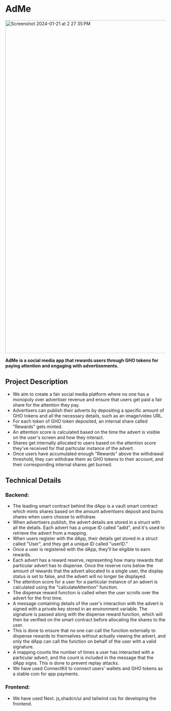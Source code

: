 # AdMe 

<img width="1045" alt="Screenshot 2024-01-21 at 2 27 35 PM" src="https://github.com/HarishPrasannaV/AdMe-LFGHO/assets/45291139/2d28ab8d-02b5-49ff-b48b-6c2fc2f37080">

                                                                
**AdMe is a social media app that rewards users through GHO tokens for paying attention and engaging with advertisements.**

## Project Description
- We aim to create a fair social media platform where no one has a monopoly over advertiser revenue and ensure that users get paid a fair share for the attention they pay.
- Advertisers can publish their adverts by depositing a specific amount of GHO tokens and all the necessary details, such as an image/video URL. 
- For each token of GHO token deposited, an internal share called "Rewards" gets minted.
- An attention score is calculated based on the time the advert is visible on the user's screen and how they interact.
- Shares get internally allocated to users based on the attention score they've received for that particular instance of the advert.
- Once users have accumulated enough "Rewards" above the withdrawal threshold, they can withdraw them as GHO tokens to their account, and their corresponding internal shares get burned.

## Technical Details
### Backend:
- The leading smart contract behind the dApp is a vault smart contract which mints shares based on the amount advertisers deposit and burns shares when users choose to withdraw.
- When advertisers publish, the advert details are stored in a struct with all the details. Each advert has a unique ID called "adId", and it's used to retrieve the advert from a mapping.
- When users register with the dApp, their details get stored in a struct called "User", and they get a unique ID called "userID."
- Once a user is registered with the dApp, they'll be eligible to earn rewards.
- Each advert has a reward reserve, representing how many rewards that particular advert has to dispense. Once the reserve runs below the amount of rewards that the advert allocated to a single user, the display status is set to false, and the advert will no longer be displayed.
- The attention score for a user for a particular instance of an advert is calculated using the "calculateAttention" function.
- The dispense reward function is called when the user scrolls over the advert for the first time.
- A message containing details of the user's interaction with the advert is signed with a private key stored in an environment variable. The signature is passed along with the dispense reward function, which will then be verified on the smart contract before allocating the shares to the user.
- This is done to ensure that no one can call the function externally to dispense rewards to themselves without actually viewing the advert, and only the dApp can call the function on behalf of the user with a valid signature.
- A mapping counts the number of times a user has interacted with a particular advert, and the count is included in the message that the dApp signs. This is done to prevent replay attacks.
- We have used ConnectKit to connect users' wallets and GHO tokens as a stable coin for app payments.

### Frontend:
- We have used Next. js,shadcn/ui and tailwind css for developing the frontend.
 


